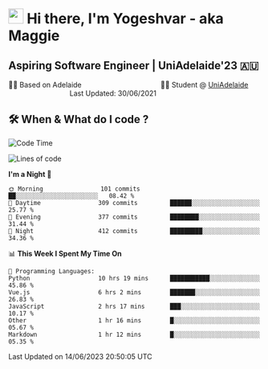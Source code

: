 <h1><img src="https://emojis.slackmojis.com/emojis/images/1531849430/4246/blob-sunglasses.gif?1531849430" width="30"/> Hi there, I'm Yogeshvar - aka Maggie</h1>

## Aspiring Software Engineer | UniAdelaide'23 🇦🇺  
🏂🏻  Based on Adelaide &nbsp;&nbsp;&nbsp;&nbsp;&nbsp;&nbsp;&nbsp;&nbsp;&nbsp;&nbsp;&nbsp;&nbsp;&nbsp;&nbsp;&nbsp;&nbsp;&nbsp;&nbsp;&nbsp;&nbsp;&nbsp;&nbsp;&nbsp;&nbsp;&nbsp;&nbsp;&nbsp;&nbsp;&nbsp;&nbsp;&nbsp;&nbsp;&nbsp;&nbsp;&nbsp;&nbsp;&nbsp;&nbsp;&nbsp;👨‍💻 Student @ [UniAdelaide](https://www.adelaide.edu.au)   &nbsp;&nbsp;&nbsp;&nbsp;&nbsp;&nbsp;&nbsp;&nbsp;&nbsp;&nbsp;&nbsp;&nbsp;&nbsp;&nbsp;&nbsp;&nbsp;&nbsp;&nbsp;&nbsp;&nbsp;&nbsp;&nbsp;&nbsp;&nbsp;&nbsp;&nbsp;&nbsp;&nbsp;&nbsp;&nbsp;&nbsp;Last Updated: 30/06/2021

## 🛠 When & What do I code ?  

<!--START_SECTION:waka-->
![Code Time](http://img.shields.io/badge/Code%20Time-2%2C265%20hrs%2059%20mins-blue)

![Lines of code](https://img.shields.io/badge/From%20Hello%20World%20I%27ve%20Written-4.0%20million%20lines%20of%20code-blue)

**I'm a Night 🦉** 

```text
🌞 Morning                101 commits         ██░░░░░░░░░░░░░░░░░░░░░░░   08.42 % 
🌆 Daytime                309 commits         ██████░░░░░░░░░░░░░░░░░░░   25.77 % 
🌃 Evening                377 commits         ████████░░░░░░░░░░░░░░░░░   31.44 % 
🌙 Night                  412 commits         █████████░░░░░░░░░░░░░░░░   34.36 % 
```


📊 **This Week I Spent My Time On** 

```text
💬 Programming Languages: 
Python                   10 hrs 19 mins      ███████████░░░░░░░░░░░░░░   45.86 % 
Vue.js                   6 hrs 2 mins        ███████░░░░░░░░░░░░░░░░░░   26.83 % 
JavaScript               2 hrs 17 mins       ███░░░░░░░░░░░░░░░░░░░░░░   10.17 % 
Other                    1 hr 16 mins        █░░░░░░░░░░░░░░░░░░░░░░░░   05.67 % 
Markdown                 1 hr 12 mins        █░░░░░░░░░░░░░░░░░░░░░░░░   05.35 % 
```


 Last Updated on 14/06/2023 20:50:05 UTC
<!--END_SECTION:waka-->
